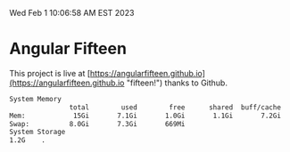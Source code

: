 Wed Feb  1 10:06:58 AM EST 2023

# Angular Fifteen


This project is live at [https://angularfifteen.github.io](https://angularfifteen.github.io "fifteen!") thanks to Github.

```bash
System Memory
               total        used        free      shared  buff/cache   available
Mem:            15Gi       7.1Gi       1.0Gi       1.1Gi       7.2Gi       6.7Gi
Swap:          8.0Gi       7.3Gi       669Mi
System Storage
1.2G	.
